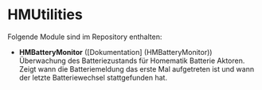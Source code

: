 # HMUtilities

Folgende Module sind im Repository enthalten:

- __HMBatteryMonitor__ ([Dokumentation] (HMBatteryMonitor))
  Überwachung des Batteriezustands für Homematik Batterie Aktoren.
  Zeigt wann die Batteriemeldung das erste Mal aufgetreten ist und
  wann der letzte Batteriewechsel stattgefunden hat.
